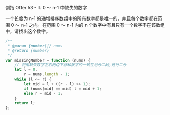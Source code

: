 剑指 Offer 53 - II. 0 ～ n-1 中缺失的数字

一个长度为 n-1 的递增排序数组中的所有数字都是唯一的，并且每个数字都在范围 0 ～ n-1 之内。在范围 0 ～ n-1 内的 n 个数字中有且只有一个数字不在该数组中，请找出这个数字。

```javascript
/**
 * @param {number[]} nums
 * @return {number}
 */
var missingNumber = function (nums) {
    // 利用缺失数字左右两边下标和数字的一致性划分二段,进行二分
    let l = 0,
        r = nums.length - 1;
    while (l <= r) {
        let mid = l + ((r - l) >> 1);
        if (nums[mid] == mid) l = mid + 1;
        else r = mid - 1;
    }
    return l;
};
```
